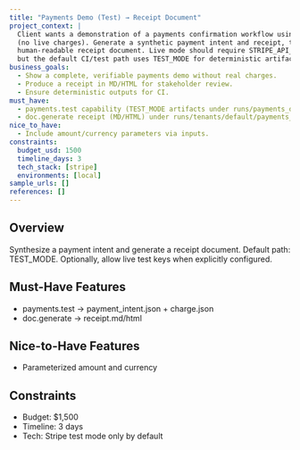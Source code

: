 ```yaml
---
title: "Payments Demo (Test) → Receipt Document"
project_context: |
  Client wants a demonstration of a payments confirmation workflow using test-mode only
  (no live charges). Generate a synthetic payment intent and receipt, then produce a
  human-readable receipt document. Live mode should require STRIPE_API_KEY (test key),
  but the default CI/test path uses TEST_MODE for deterministic artifacts.
business_goals:
  - Show a complete, verifiable payments demo without real charges.
  - Produce a receipt in MD/HTML for stakeholder review.
  - Ensure deterministic outputs for CI.
must_have:
  - payments.test capability (TEST_MODE artifacts under runs/payments_demo).
  - doc.generate receipt (MD/HTML) under runs/tenants/default/payments_demo/ and/or reports/.
nice_to_have:
  - Include amount/currency parameters via inputs.
constraints:
  budget_usd: 1500
  timeline_days: 3
  tech_stack: [stripe]
  environments: [local]
sample_urls: []
references: []
---
```


## Overview

Synthesize a payment intent and generate a receipt document. Default path: TEST_MODE.
Optionally, allow live test keys when explicitly configured.

## Must-Have Features

- payments.test → payment_intent.json + charge.json
- doc.generate → receipt.md/html

## Nice-to-Have Features

- Parameterized amount and currency

## Constraints

- Budget: $1,500
- Timeline: 3 days
- Tech: Stripe test mode only by default



